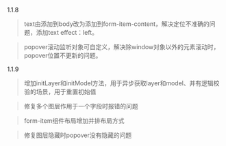 1.1.8

> text由添加到body改为添加到form-item-content，解决定位不准确的问题，添加text effect：left。

> popover滚动监听对象可自定义，解决除window对象以外的元素滚动时，popover位置不更新的问题。

1.1.9

> 增加initLayer和initModel方法，用于异步获取layer和model、并有逻辑校验的场景，用于重置初始值

> 修复多个图层作用于一个字段时报错的问题

> form-item组件布局增加并排布局方式

> 修复图层隐藏时popover没有隐藏的问题
